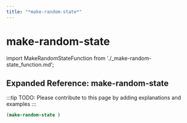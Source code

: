 ```yaml
---
title: "*make-random-state*"
---
```


# make-random-state

import MakeRandomStateFunction from './_make-random-state_function.md';

<MakeRandomStateFunction />

## Expanded Reference: make-random-state

:::tip
TODO: Please contribute to this page by adding explanations and examples
:::

```lisp
(make-random-state )
```
